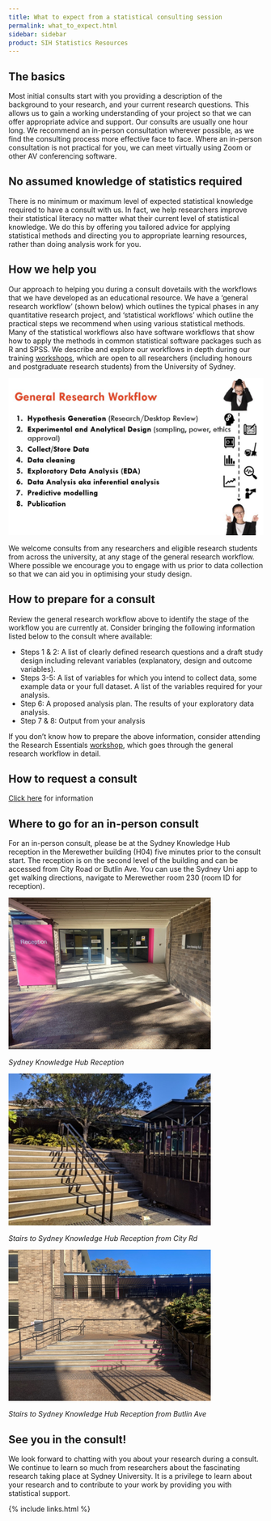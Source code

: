 ```yaml
---
title: What to expect from a statistical consulting session 
permalink: what_to_expect.html
sidebar: sidebar
product: SIH Statistics Resources
---
```


## The basics

Most initial consults start with you providing a description of the background to your research, and your current research questions. This allows us to gain a working understanding of your project so that we can offer appropriate advice and support. Our consults are usually one hour long. We recommend an in-person consultation wherever possible, as we find the consulting process more effective face to face. Where an in-person consultation is not practical for you, we can meet virtually using Zoom or other AV conferencing software.

## No assumed knowledge of statistics required

There is no minimum or maximum level of expected statistical knowledge required to have a consult with us. In fact, we help researchers improve their statistical literacy no matter what their current level of statistical knowledge. We do this by offering you tailored advice for applying statistical methods and directing you to appropriate learning resources, rather than doing analysis work for you.

## How we help you

Our approach to helping you during a consult dovetails with the workflows that we have developed as an educational resource. We have a ‘general research workflow’ (shown below) which outlines the typical phases in any quantitative research project, and ‘statistical workflows’ which outline the practical steps we recommend when using various statistical methods. Many of the statistical workflows also have software workflows that show how to apply the methods in common statistical software packages such as R and SPSS. We describe and explore our workflows in depth during our training [workshops](workshops-and-workflows), which are open to all researchers (including honours and postgraduate research students) from the University of Sydney.

<img src="https://github.com/Sydney-Informatics-Hub/stats-resources/blob/alexshawsydney-google-analytics/assets/general_research_workflow.jpg" width="600" alt="General research workflow">

We welcome consults from any researchers and eligible research students from across the university, at any stage of the general research workflow. Where possible we encourage you to engage with us prior to data collection so that we can aid you in optimising your study design.
 
## How to prepare for a consult

Review the general research workflow above to identify the stage of the workflow you are currently at. Consider bringing the following information listed below to the consult where available:

* Steps 1 & 2: A list of clearly defined research questions and a draft study design including relevant variables (explanatory, design and outcome variables).
* Steps 3-5: A list of variables for which you intend to collect data, some example data or your full dataset. A list of the variables required for your analysis.
* Step 6: A proposed analysis plan. The results of your exploratory data analysis.
* Step 7 & 8: Output from your analysis

If you don’t know how to prepare the above information, consider attending the Research Essentials [workshop](workshops-and-workflows), which goes through the general research workflow in detail.

## How to request a consult

[Click here](contact-us) for information

## Where to go for an in-person consult

For an in-person consult, please be at the Sydney Knowledge Hub reception in the Merewether building (H04) five minutes prior to the consult start. The reception is on the second level of the building and can be accessed from City Road or Butlin Ave. You can use the Sydney Uni app to get walking directions, navigate to Merewether room 230 (room ID for reception).

<img src="https://github.com/Sydney-Informatics-Hub/stats-resources/blob/alexshawsydney-google-analytics/assets/skh_reception.jpg" width="400" alt="Sydney Knowledge Hub reception">

*Sydney Knowledge Hub Reception*

<img src="https://github.com/Sydney-Informatics-Hub/stats-resources/blob/alexshawsydney-google-analytics/assets/from_city_rd.jpg" alt="Stairs to Sydney Knowledge Hub reception from City Rd" width="400">

*Stairs to Sydney Knowledge Hub Reception from City Rd*

<img src="https://github.com/Sydney-Informatics-Hub/stats-resources/blob/alexshawsydney-google-analytics/assets/from_butlin_ave.jpg" width="400" alt="Stairs to Sydney Knowledge Hub reception from Butlin Ave">

*Stairs to Sydney Knowledge Hub Reception from Butlin Ave*

## See you in the consult!

We look forward to chatting with you about your research during a consult. We continue to learn so much from researchers about the fascinating research taking place at Sydney University. It is a privilege to learn about your research and to contribute to your work by providing you with statistical support.


{% include links.html %}
